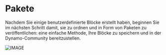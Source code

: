 # Pakete

Nachdem Sie einige benutzerdefinierte Blöcke erstellt haben, beginnen Sie im nächsten Schritt damit, sie zu ordnen und in Form von Paketen zu veröffentlichen: eine einfache Methode, Ihre Blöcke zu speichern und in der Dynamo-Community bereitzustellen.

![IMAGE](../.gitbook/assets/packages\_cover01.jpg)
